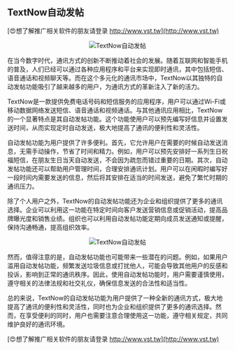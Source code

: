 ## **TextNow自动发帖**

[😍想了解推广相关软件的朋友请登录 http://www.vst.tw](http://www.vst.tw)

 <center><img src="https://vst.tw/MP4/tuiguang/png/8.png" alt="TextNow自动发帖"></center>

在当今数字时代，通讯方式的创新不断推动着社会的发展。随着互联网和智能手机的普及，人们已经可以通过各种应用程序和平台来实现即时通讯，其中包括短信、语音通话和视频聊天等。而在这个多元化的通讯市场中，TextNow以其独特的自动发帖功能吸引了越来越多的用户，为通讯方式的革新注入了新的活力。

TextNow是一款提供免费电话号码和短信服务的应用程序，用户可以通过Wi-Fi或移动数据网络发送短信、语音通话和视频通话。与其他通讯应用相比，TextNow的一个显著特点是其自动发帖功能。这个功能使用户可以预先编写好信息并设置发送时间，从而实现定时自动发送，极大地提高了通讯的便利性和灵活性。

自动发帖功能为用户提供了许多便利。首先，它允许用户在需要的时候自动发送消息，无需手动操作，节省了时间和精力。例如，用户可以预先安排好一系列生日祝福短信，在朋友生日当天自动发送，不会因为疏忽而错过重要的日期。其次，自动发帖功能还可以帮助用户管理时间，合理安排通讯计划。用户可以在闲暇时编写好一段时间内需要发送的信息，然后将其安排在适当的时间发送，避免了繁忙时期的通讯压力。

除了个人用户之外，TextNow的自动发帖功能还为企业和组织提供了更多的通讯选择。企业可以利用这一功能在特定时间向客户发送营销信息或促销活动，提高品牌曝光度和销售业绩。组织也可以利用自动发帖功能定期向成员发送通知或提醒，保持沟通畅通，提高组织效率。

 <center><img src="https://vst.tw/MP4/tuiguang/png/0.png" alt="TextNow自动发帖"></center>

然而，值得注意的是，自动发帖功能也可能带来一些潜在的问题。例如，如果用户滥用自动发帖功能，频繁发送垃圾信息或打扰他人，可能会导致其他用户的反感和投诉，影响到正常的通讯秩序。因此，使用自动发帖功能时，用户需要谨慎使用，遵守相关的法律法规和社交礼仪，确保信息发送的合法性和适当性。

总的来说，TextNow的自动发帖功能为用户提供了一种全新的通讯方式，极大地提高了通讯的便利性和灵活性，同时也为企业和组织提供了更多的通讯选择。然而，在享受便利的同时，用户也需要注意合理使用这一功能，遵守相关规定，共同维护良好的通讯环境。

[😍想了解推广相关软件的朋友请登录 http://www.vst.tw](http://www.vst.tw)



